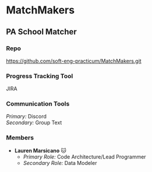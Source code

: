 # MatchMakers
## PA School Matcher
### Repo
https://github.com/soft-eng-practicum/MatchMakers.git
### Progress Tracking Tool
JIRA
### Communication Tools
_Primary:_ Discord\
_Secondary:_ Group Text
### Members 
* **Lauren Marsicano** :cat:
    * _Primary Role:_ Code Architecture/Lead Programmer
    * _Secondary Role:_ Data Modeler